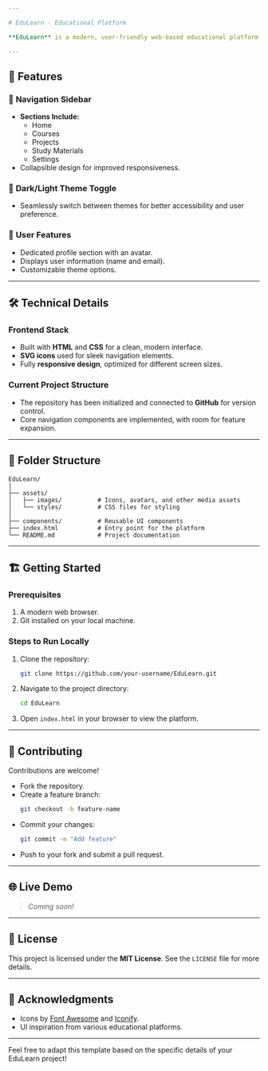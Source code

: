```yaml
---

# EduLearn - Educational Platform  

**EduLearn** is a modern, user-friendly web-based educational platform designed to enhance learning experiences. It offers tools for managing courses, projects, and study materials, all within an intuitive interface.

---
```


## 🚀 Features  

### 📂 **Navigation Sidebar**  
- **Sections Include:**  
  - Home  
  - Courses  
  - Projects  
  - Study Materials  
  - Settings  
- Collapsible design for improved responsiveness.  

### 🌙 **Dark/Light Theme Toggle**  
- Seamlessly switch between themes for better accessibility and user preference.  

### 👤 **User Features**  
- Dedicated profile section with an avatar.  
- Displays user information (name and email).  
- Customizable theme options.  

---

## 🛠️ Technical Details  

### **Frontend Stack**  
- Built with **HTML** and **CSS** for a clean, modern interface.  
- **SVG icons** used for sleek navigation elements.  
- Fully **responsive design**, optimized for different screen sizes.  

### **Current Project Structure**  
- The repository has been initialized and connected to **GitHub** for version control.  
- Core navigation components are implemented, with room for feature expansion.  

---

## 📁 Folder Structure  

```
EduLearn/
│
├── assets/
│   ├── images/          # Icons, avatars, and other media assets
│   └── styles/          # CSS files for styling
│
├── components/          # Reusable UI components
├── index.html           # Entry point for the platform
└── README.md            # Project documentation
```

---

## 🏗️ Getting Started  

### Prerequisites  
1. A modern web browser.  
2. Git installed on your local machine.  

### Steps to Run Locally  
1. Clone the repository:  
   ```bash  
   git clone https://github.com/your-username/EduLearn.git  
   ```  

2. Navigate to the project directory:  
   ```bash  
   cd EduLearn  
   ```  

3. Open `index.html` in your browser to view the platform.

---

## 🤝 Contributing  

Contributions are welcome!  
- Fork the repository.  
- Create a feature branch:  
  ```bash  
  git checkout -b feature-name  
  ```  
- Commit your changes:  
  ```bash  
  git commit -m "Add feature"  
  ```  
- Push to your fork and submit a pull request.  

---

## 🌐 Live Demo  

> _Coming soon!_

---

## 📄 License  

This project is licensed under the **MIT License**. See the `LICENSE` file for more details.

---

## 👏 Acknowledgments  

- Icons by [Font Awesome](https://fontawesome.com) and [Iconify](https://iconify.design).  
- UI inspiration from various educational platforms.  

---

Feel free to adapt this template based on the specific details of your EduLearn project!
